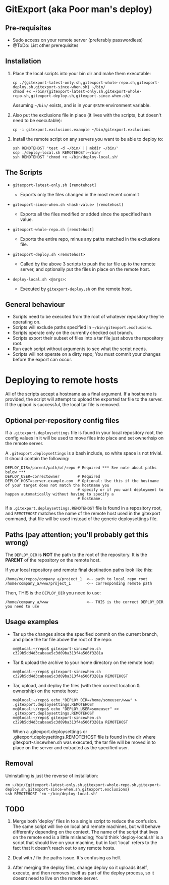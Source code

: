 # GitExport (aka Poor man's deploy)

## Pre-requisites

- Sudo access on your remote server (preferably passwordless)
- @ToDo: List other prerequisites


## Installation

1) Place the local scripts into your bin dir and make them executable:
   ```
   cp ./{gitexport-latest-only.sh,gitexport-whole-repo.sh,gitexport-deploy.sh,gitexport-since-when.sh} ~/bin/
   chmod +x ~/bin/{gitexport-latest-only.sh,gitexport-whole-repo.sh,gitexport-deploy.sh,gitexport-since-when.sh}
   ```
   Assuming `~/bin/` exists, and is in your `$PATH` environment variable.

2) Also put the exclusions file in place (it lives with the scripts, but doesn't need to be executable):
   ```
   cp -i gitexport.exclusions.example ~/bin/gitexport.exclusions
   ```
 
3) Install the remote script on any servers you want to be able to deploy to:
   ```
   ssh REMOTEHOST 'test -d ~/bin/ || mkdir ~/bin/'
   scp ./deploy-local.sh REMOTEHOST:~/bin/
   ssh REMOTEHOST 'chmod +x ~/bin/deploy-local.sh'
   ```
 
## The Scripts
- `gitexport-latest-only.sh [remotehost]`
    - Exports only the files changed in the most recent commit

- `gitexport-since-when.sh <hash-value> [remotehost]`
    - Exports all the files modified or added since the specified hash value.

- `gitexport-whole-repo.sh [remotehost]`
    - Exports the entire repo, minus any paths matched in the exclusions file.

- `gitexport-deploy.sh <remotehost>`
    - Called by the above 3 scripts to push the tar file up to the remote server, and optionally put the files in place on the remote host.

- `deploy-local.sh <@args>`:
    - Executed by `gitexport-deploy.sh` on the remote host.

## General behaviour
- Scripts need to be executed from the root of whatever repository they're operating on.
- Scripts will exclude paths specified in `~/bin/gitexport.exclusions`.
- Scripts operate only on the currently checked out branch.
- Scripts export their subset of files into a tar file just above the repository root.
- Run each script without arguments to see what the script needs.
- Scripts will not operate on a dirty repo; You must commit your changes before the export can occur.

# Deploying to remote hosts

All of the scripts accept a hostname as a final argument. If a hostname is provided,
the script will attempt to upload the exported tar file to the server. If the uplaod is
successful, the local tar file is removed.

## Optional per-repository config files
If a `.gitexport.deploysettings` file is found in your local repository root, the config
values in it will be used to move files into place and set ownerhsip on the
remote server.

A `.gitexport.deploysettings` is a bash include, so white space is not trivial. It should contain the following:
```
DEPLOY_DIR=/parent/path/of/repo # Required *** See note about paths below ***
DEPLOY_USER=correctowner        # Required
DEPLOY_HOST=server.example.com  # Optional: Use this if the hostname of your target does not match the hostname you
                                # specify or if you want deployment to happen automatically without having to specify a
                                # hostname.
```
If a `.gitexport.deploysettings.REMOTEHOST` file is found in a repository root, and
`REMOTEHOST` matches the name of the remote host used in the gitexport command, that
file will be used instead of the generic deploysettings file.

## Paths (pay attention; you'll probably get this wrong)
The `DEPLOY_DIR` is **NOT** the path to the root of the repository. It is the **PARENT** of the repository on the remote host.

If your local repository and remote final destination paths look like this:
```
/home/me/repos/company_a/project_1  <-- path to local repo root
/home/company_a/www/project_1       <-- corresponding remote path
```
Then, THIS is the `DEPLOY_DIR` you need to use:
```
/home/company_a/www                 <-- THIS is the correct DEPLOY_DIR you need to use
```

## Usage examples
- Tar up the changes since the specified commit on the current branch, and place the tar file above the root of the repo:
  ```
  me@local:~/repo$ gitexport-sincewhen.sh c329b5dd4d3cabaae5c3d09ba313f4a506f3281a
  ```

- Tar & upload the archive to your home directory on the remote host:
  ```
  me@local:~/repo$ gitexport-sincewhen.sh c329b5dd4d3cabaae5c3d09ba313f4a506f3281a REMOTEHOST
  ```

- Tar, upload, and deploy the files (with their correct location & ownership) on the remote host:
  ```
  me@local:~/repo$ echo "DEPLOY_DIR=/home/someuser/www" > .gitexport.deploysettings.REMOTEHOST
  me@local:~/repo$ echo "DEPLOY_USER=someuser" >> .gitexport.deploysettings.REMOTEHOST
  me@local:~/repo$ gitexport-sincewhen.sh c329b5dd4d3cabaae5c3d09ba313f4a506f3281a REMOTEHOST
  ```
  When a .gitexport.deploysettings or .gitexport.deploysettings.REMOTEHOST file is found in the dir where gitexport-sincewhen.sh was executed, the tar file will be moved in to place on the server and extracted as the specified user.


## Removal

Uninstalling is just the reverse of installation:
```
rm ~/bin/{gitexport-latest-only.sh,gitexport-whole-repo.sh,gitexport-deploy.sh,gitexport-since-when.sh,gitexport.exclusions}
ssh REMOTEHOST 'rm ~/bin/deploy-local.sh'
```



## TODO
1) Merge both 'deploy' files in to a single script to reduce the confusion.
   The same script will live on local and remote machines, but will behave differently
   depending on the context. The name of the script that lives on the remote end is a little misleading;
   You'd think 'deploy-local.sh' is a script that should live on your machine, but
   in fact 'local' refers to the fact that it doesn't reach out to any remote hosts.

2) Deal with / fix the paths issue. It's confusing as hell.

3) After merging the deploy files, change deploy so it uploads itself, execute, and then removes itself
   as part of the deploy process, so it doesnt need to live on the remote server.
